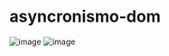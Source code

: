 # asyncronismo-dom
![image](https://github.com/DilanBedoya/Desarrollo-Web/assets/133397877/6eee388c-3fb5-4702-a422-94feac26ffee)
![image](https://github.com/DilanBedoya/Desarrollo-Web/assets/133397877/9a63dce8-f07a-4b13-901b-298cf1cd12c0)



